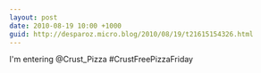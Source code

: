 ```yaml
---
layout: post
date: 2010-08-19 10:00 +1000
guid: http://desparoz.micro.blog/2010/08/19/t21615154326.html
---
```

I'm entering @Crust_Pizza #CrustFreePizzaFriday
